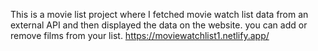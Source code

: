 This is a movie list project where I fetched movie watch list data from an external API and then displayed the data on the website. you can add or remove films from your list. https://moviewatchlist1.netlify.app/     
 
